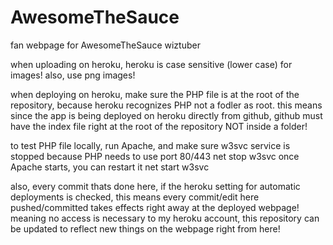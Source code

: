 # AwesomeTheSauce
fan webpage for AwesomeTheSauce wiztuber

when uploading on heroku, heroku is case sensitive (lower case) for images! also, use png images!

when deploying on heroku, make sure the PHP file is at the root of the repository, because heroku recognizes PHP not a fodler as root.
this means since the app is being deployed on heroku directly from github, github must have the index file right at the root of the repository
NOT inside a folder!

to test PHP file locally, run Apache, and make sure w3svc service is stopped because PHP needs to use port 80/443
net stop w3svc
once Apache starts, you can restart it net start w3svc

also, every commit thats done here, if the heroku setting for automatic deployments is checked, this means every commit/edit here pushed/committed takes effects right away at the deployed webpage!
meaning no access is necessary to my heroku account, this repository can be updated to reflect new things on the webpage right from here!
